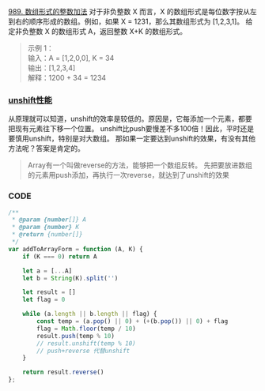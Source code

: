 [989. 数组形式的整数加法](https://leetcode-cn.com/problems/add-to-array-form-of-integer/)
对于非负整数 X 而言，X 的数组形式是每位数字按从左到右的顺序形成的数组。例如，如果 X = 1231，那么其数组形式为 [1,2,3,1]。
给定非负整数 X 的数组形式 A，返回整数 X+K 的数组形式。

> 示例 1：  
输入：A = [1,2,0,0], K = 34  
输出：[1,2,3,4]  
解释：1200 + 34 = 1234  
> 
### [unshift性能](https://segmentfault.com/a/1190000016236214)
从原理就可以知道，unshift的效率是较低的。原因是，它每添加一个元素，都要把现有元素往下移一个位置。
unshift比push要慢差不多100倍！因此，平时还是要慎用unshift，特别是对大数组。
那如果一定要达到unshift的效果，有没有其他方法呢？答案是肯定的。
> Array有一个叫做reverse的方法，能够把一个数组反转。
> 先把要放进数组的元素用push添加，再执行一次reverse，就达到了unshift的效果
> 
### CODE
```javascript
/**
 * @param {number[]} A
 * @param {number} K
 * @return {number[]}
 */
var addToArrayForm = function (A, K) {
    if (K === 0) return A

    let a = [...A]
    let b = String(K).split('')

    let result = []
    let flag = 0

    while (a.length || b.length || flag) {
        const temp = (a.pop() || 0) + (+(b.pop()) || 0) + flag
        flag = Math.floor(temp / 10)
        result.push(temp % 10) 
        // result.unshift(temp % 10) 
        // push+reverse 代替unshift
    }

    return result.reverse()
};
```